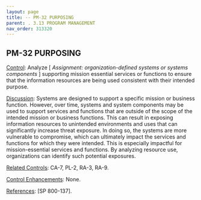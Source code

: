 ```yaml
---
layout: page
title: -- PM-32 PURPOSING 
parent: . 3.13 PROGRAM MANAGEMENT 
nav_order: 313320 
---
```


## PM-32 PURPOSING

<ins>Control</ins>: Analyze [ _Assignment: organization-defined systems or systems components_ ] supporting mission essential services or functions to ensure that the information resources are being used consistent with their intended purpose.

<ins>Discussion</ins>: Systems are designed to support a specific mission or business function. However, over time, systems and system components may be used to support services and functions that are outside of the scope of the intended mission or business functions. This can result in exposing information resources to unintended environments and uses that can significantly increase threat exposure. In doing so, the systems are more vulnerable to compromise, which can ultimately impact the services and functions for which they were intended. This is especially impactful for mission-essential services and functions. By analyzing resource use, organizations can identify such potential exposures.

<ins>Related Controls</ins>: CA-7, PL-2, RA-3, RA-9.

<ins>Control Enhancements</ins>: None.
   
<ins>References</ins>: [SP 800-137].
